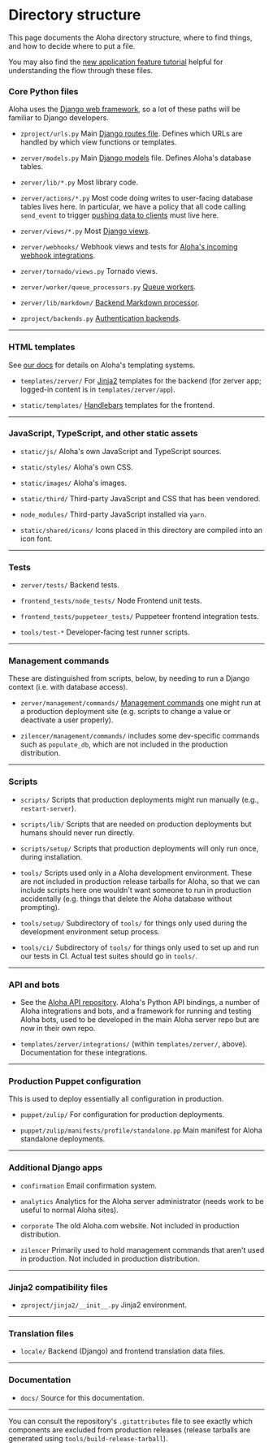 # Directory structure

This page documents the Aloha directory structure, where to find
things, and how to decide where to put a file.

You may also find the [new application feature
tutorial](../tutorials/new-feature-tutorial.md) helpful for understanding the
flow through these files.

### Core Python files

Aloha uses the [Django web
framework](https://docs.djangoproject.com/en/3.2/), so a lot of these
paths will be familiar to Django developers.

- `zproject/urls.py` Main
  [Django routes file](https://docs.djangoproject.com/en/3.2/topics/http/urls/).
  Defines which URLs are handled by which view functions or templates.

- `zerver/models.py` Main
  [Django models](https://docs.djangoproject.com/en/3.2/topics/db/models/)
  file. Defines Aloha's database tables.

- `zerver/lib/*.py` Most library code.

- `zerver/actions/*.py` Most code doing writes to user-facing
  database tables lives here. In particular, we have a policy that
  all code calling `send_event` to trigger [pushing data to
  clients](../subsystems/events-system.md) must live here.

- `zerver/views/*.py` Most [Django views](https://docs.djangoproject.com/en/3.2/topics/http/views/).

- `zerver/webhooks/` Webhook views and tests for [Aloha's incoming webhook integrations](https://zulip.com/api/incoming-webhooks-overview).

- `zerver/tornado/views.py` Tornado views.

- `zerver/worker/queue_processors.py` [Queue workers](../subsystems/queuing.md).

- `zerver/lib/markdown/` [Backend Markdown processor](../subsystems/markdown.md).

- `zproject/backends.py` [Authentication backends](https://docs.djangoproject.com/en/3.2/topics/auth/customizing/).

---

### HTML templates

See [our docs](../subsystems/html-css.md) for details on Aloha's
templating systems.

- `templates/zerver/` For [Jinja2](http://jinja.pocoo.org/) templates
  for the backend (for zerver app; logged-in content is in `templates/zerver/app`).

- `static/templates/` [Handlebars](https://handlebarsjs.com/) templates for the frontend.

---

### JavaScript, TypeScript, and other static assets

- `static/js/` Aloha's own JavaScript and TypeScript sources.

- `static/styles/` Aloha's own CSS.

- `static/images/` Aloha's images.

- `static/third/` Third-party JavaScript and CSS that has been vendored.

- `node_modules/` Third-party JavaScript installed via `yarn`.

- `static/shared/icons/` Icons placed in this directory are compiled
  into an icon font.

---

### Tests

- `zerver/tests/` Backend tests.

- `frontend_tests/node_tests/` Node Frontend unit tests.

- `frontend_tests/puppeteer_tests/` Puppeteer frontend integration tests.

- `tools/test-*` Developer-facing test runner scripts.

---

### Management commands

These are distinguished from scripts, below, by needing to run a
Django context (i.e. with database access).

- `zerver/management/commands/`
  [Management commands](../subsystems/management-commands.md) one might run at a
  production deployment site (e.g. scripts to change a value or
  deactivate a user properly).

- `zilencer/management/commands/` includes some dev-specific
  commands such as `populate_db`, which are not included in
  the production distribution.

---

### Scripts

- `scripts/` Scripts that production deployments might run manually
  (e.g., `restart-server`).

- `scripts/lib/` Scripts that are needed on production deployments but
  humans should never run directly.

- `scripts/setup/` Scripts that production deployments will only run
  once, during installation.

- `tools/` Scripts used only in a Aloha development environment.
  These are not included in production release tarballs for Aloha, so
  that we can include scripts here one wouldn't want someone to run in
  production accidentally (e.g. things that delete the Aloha database
  without prompting).

- `tools/setup/` Subdirectory of `tools/` for things only used during
  the development environment setup process.

- `tools/ci/` Subdirectory of `tools/` for things only used to
  set up and run our tests in CI. Actual test suites should
  go in `tools/`.

---

### API and bots

- See the [Aloha API repository](https://github.com/zulip/python-zulip-api).
  Aloha's Python API bindings, a number of Aloha integrations and
  bots, and a framework for running and testing Aloha bots, used to be
  developed in the main Aloha server repo but are now in their own repo.

- `templates/zerver/integrations/` (within `templates/zerver/`, above).
  Documentation for these integrations.

---

### Production Puppet configuration

This is used to deploy essentially all configuration in production.

- `puppet/zulip/` For configuration for production deployments.

- `puppet/zulip/manifests/profile/standalone.pp` Main manifest for Aloha standalone deployments.

---

### Additional Django apps

- `confirmation` Email confirmation system.

- `analytics` Analytics for the Aloha server administrator (needs work to
  be useful to normal Aloha sites).

- `corporate` The old Aloha.com website. Not included in production
  distribution.

- `zilencer` Primarily used to hold management commands that aren't
  used in production. Not included in production distribution.

---

### Jinja2 compatibility files

- `zproject/jinja2/__init__.py` Jinja2 environment.

---

### Translation files

- `locale/` Backend (Django) and frontend translation data files.

---

### Documentation

- `docs/` Source for this documentation.

---

You can consult the repository's `.gitattributes` file to see exactly
which components are excluded from production releases (release
tarballs are generated using `tools/build-release-tarball`).

